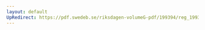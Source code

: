 ```yaml
---
layout: default
UpRedirect: https://pdf.swedeb.se/riksdagen-volumeG-pdf/199394/reg_199394/reg_199394_0493.pdf
---
```

